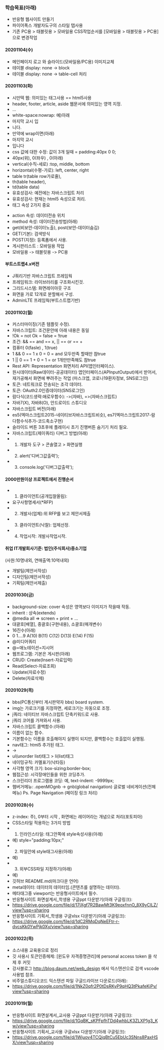 ### 학습목표(아래)

- 반응형 웹사이트 만들기
- 파이어폭스 개발자도구의 스타일 탭사용
- 기존 PC용 > 태블릿용 > 모바일용 CSS작업순서를 [모바일용 > 태블릿용 > PC용] 으로 변경작업

#### 20201104(수)
- 메인페이지 로고 와 슬라이드(모바일용/PC용) 이미지교체
- 테이블 display: none -> block
- 테이블 display: none -> table-cell 처리

#### 20201103(화) 
- 시만텍 웹: 의미있는 태그사용 == html5사용
- header, footer, article, aside 웹문서에 의미있는 영역 지정.
- <div id="header">...</div>
- white-space:nowrap: 예)아래
- 마지막 교시 입
- 니다.
- 만약에 wrap이면(아래)
- 마지막 교시
- 입니다
- css 값에 대한 수정: 값이 3개 일때 = padding:40px 0 0;
- 40px(위), 0(좌우) , 0(아래)
- vertical(수직-세로) :top, middle, bottom
- horizontal(수평-가로): left, center, right
- table tr(table row가로줄),
- th(table header),
- td(table data)
- 유효성검사: 예전에는 자바스크립트 처리
- 유효성검사: 현재는 html5 속성으로 처리.
- <form>태그 속성 2가지 중요
- action 속성: 데이터전송 위치
- method 속성: 데이터전송방법(아래)
- get(비보안-데이터노출), post(보안-데이터숨김)
- GET(기본): 검색방식
- POST(지정): 등록폼에서 사용.
- 게시판리스트 : 모바일용 작업
- 모바일용 -> 태블릿용 -> PC용

#### 부트스트랩4.x버전
- J쿼리기반 자바스크립트 프레임웍
- 프레임워크: 라이브러리를 구조화시킨것.
- 그리드시스템: 화면레이아웃 구조
- 화면을 가로 12개로 분할해서 구성.
- AdminLTE 프레임웍(부트스트랩기반)

#### 20201102(월)
- 커스터마이징(기존 템플릿 수정).
- 자바스크립트: 조건문안에 아래 내용은 동일
- !Ok = not Ok = false = !true
- 조건: && == and == x, || == or == +
- 컴퓨터 0(fasle) , 1(true)
- 1 && 0 == 1 x 0 = 0 = and 모두만족 할때만 참true
- 1 || 0 == 1 + 0 = 1 = or 1개만만족해도 참true
- Rest API: Representation 화면처리 API(앱인터페이스).
- 원시데이터(Raw데이터-공공데이터) 앱인터페이스(APInputOutput)에서 받어서, 재가공해서 화면에 뿌려주는 작업
(마스크앱, 코로나19환자정보, SNS로그인)
- 토큰: 네트워크로 전송되는 조각 데이터.
- 토큰: OAuth2.0인증데이터(SNS로그인)
- 람다식(코드생략:애로우함수): ->(자바), =>(자바스크립트)
- 자바7(X), 자바8(O), 안드로이드 스튜디오
- 자바스크립트 버전(아래)
- es5(엑마스크립트2015-네이티브자바스크립트비슷), es7(엑마스크립트2017-람다함수식추가-코드축소구현)
- 슬라이드 버튼 3초후에 플레이시 초기 진행버튼 숨기기 처리 필요.
- 자바스크립트(제이쿼리) 디버그 방법(아래)
- 1. 개발자 도구 > 콘솔열고 > 화면실행
- 2. alert('디버그값출력');
- 3. console.log('디버그값출력');

#### 2000만원이상 프로젝트에서 진행순서
- 1. 클라이언트(공개입찰올림):
- 요구사항명세서(*RFP)
- 2. 개발사(업체):위 RFP를 보고 제안서제출
- 3. 클라이언트(낙찰): 업체선정.
- 4. 작업시작: 개발사작업시작.

#### 취업 IT개발회사기준: 법인(주식회사)중소기업
(사원:10명내외, 연매출액:10억내외)
- 개발팀(제안서작성)
- 디자인팀(제안서작성)
- 기획팀(제안서제출)

#### 20201030(금)
- background-size: cover 속성은 영역보다 이미지가 작을때 작동.
- inherit : 상속(extends)
- @media all => screen + print + ...
- 대괄호[배열], 중괄호{구현내용}, 소괄호(매개변수)
- 16진수(아래)
- 0 1....9 A(10) B(11) C(12) D(13) E(14) F(15)
- @미디어쿼리
- @=애노테이션=지시어
- 웹프로그램: 기본은 게시판(아래)
- CRUD: Create(Insert-자료입력)
- Read(Select-자료조회)
- Update(자료수정)
- Delete(자료삭제)

#### 20201029(목)
- bbs(PC통신부터 게시판약자 bbs) board system.
- img는 가로크기를 지정하면, 세로크기는 자동으로 조정.
- j쿼리: 네이티브 자바스크립트 단축키워드로 사용.
- j쿼리 코어를 가져와서 사용.
- 자바스크립트 콜백함수:(아래)
- 이름이 없는 함수.
- 기본함수는 이름을 호출해야지 실행이 되지만, 콜백함수는 호출없이 실행됨.
- nav태그: html5 추가된 태그.
- <div id="nav"></div> -> <nav></nav>
- ul(unorder list)태그 > li(list)태그
- 네이밍규칙: 카멜표기(낙타등)
- 사각형 영역 크기: box-sizing:border-box;
- 웹접근성: 시각장애인들을 위한 코딩추가.
- 스크린리더 프로그램용 코딩: 예, text-indent: -9999px;
- 햄버거메뉴: .openMOgnb -> gnb(global navigation) 글로벌 네비게이션(전체 메뉴)
Ps. Page Navigation (페이징 링크 처리)
#### 20201028(수)
- z-index: 주), 0부터 시작 , 화면에는 레이어라는 개념으로 처리(포토피아)
- CSS스타일 적용하는 3가지 방법
- 1. 인라인스타일: 태그안쪽에 style속성사용(아래) 
- 예) style="padding:10px;"
- 2. 파일안에 style태그사용(아래)
- 예) <style>내부스타일 주기</style>
- 3. 외부CSS파일 지정하기(아래)
- 예) <link href="css파일위치" />
- 깃허브 README.md(마크다운 언어)
- meta데이터: 데이터의 데이터임.(콘텐츠를 설명하는 데이터).
- 메타태그중 viewport는 반응형사이트에서 필수.
- 반응형사이트 화면설계서_학생용 구글ppt 다운받기(아래 구글링크):
- https://drive.google.com/file/d/17jXgf7R2BawMt3K9eoxfnnO_8X9yClLZ/view?usp=sharing
- 반응형사이트 기획서_학생용 구글xlsx 다운받기(아래 구글링크):
- https://drive.google.com/file/d/1dC2RMqDqNeEFtr-r-dvcsKk0YwPjk0Xy/view?usp=sharing

#### 20201022(목)
- 소스내용 교육용으로 정리
- 깃 사용시 토큰인증헤제: [윈도우 자격증명관리]에 personal access token 을 삭제 후 커밋
- 강사블로그 http://blog.daum.net/web_design 에서 익스텐션으로 검색 vscode 사용법 참조.
- 비주얼스튜디오코드 익스텐션 파일 구글드라이브 다운로드(아래):
- https://drive.google.com/file/d/1NkZ0qfr2P0tDsRKyP9qHQ3tPkafeKiPv/view?usp=sharing

#### 20201019(월)

- 반응형사이트 화면설계서_교사용 구글ppt 다운받기(아래 구글링크):
- https://drive.google.com/file/d/1GqBK_sKPFpfhTDd4whbLK3ZLXP1g3_Kw/view?usp=sharing
- 반응형사이트 기획서_교사용 구글xlsx 다운받기(아래 구글링크):
- https://drive.google.com/file/d/1Wjuov4TCQjqBtCu5EbUc3SNns8PaxHSX/view?usp=sharing
